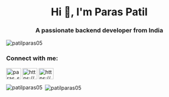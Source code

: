 <h1 align="center">Hi 👋, I'm Paras Patil</h1>
<h3 align="center">A passionate backend developer from India</h3>

<p align="left"> <img src="https://komarev.com/ghpvc/?username=patilparas05&label=Profile%20views&color=0e75b6&style=flat" alt="patilparas05" /> </p>

<h3 align="left">Connect with me:</h3>
<p align="left">
<a href="https://twitter.com/paras_s_patil" target="blank"><img align="center" src="https://raw.githubusercontent.com/rahuldkjain/github-profile-readme-generator/master/src/images/icons/Social/twitter.svg" alt="paras_s_patil" height="30" width="40" /></a>
<a href="https://www.facebook.com/profile.php?id=100072552526593&mibextid=ZbWKwL" target="blank"><img align="center" src="https://raw.githubusercontent.com/rahuldkjain/github-profile-readme-generator/master/src/images/icons/Social/facebook.svg" alt="https://www.facebook.com/profile.php?id=100072552526593&mibextid=zbwkwl" height="30" width="40" /></a>
<a href="https://instagram.com/parass_patil/" target="blank"><img align="center" src="https://raw.githubusercontent.com/rahuldkjain/github-profile-readme-generator/master/src/images/icons/Social/instagram.svg" alt="https://www.instagram.com/parass_patil?r=nametag" height="30" width="40" /></a>
</p>



<p><img align="left" src="https://github-readme-stats.vercel.app/api/top-langs?username=patilparas05&show_icons=true&locale=en&layout=compact" alt="patilparas05" /></p>

<p>&nbsp;<img align="center" src="https://github-readme-stats.vercel.app/api?username=patilparas05&show_icons=true&locale=en" alt="patilparas05" /></p>
